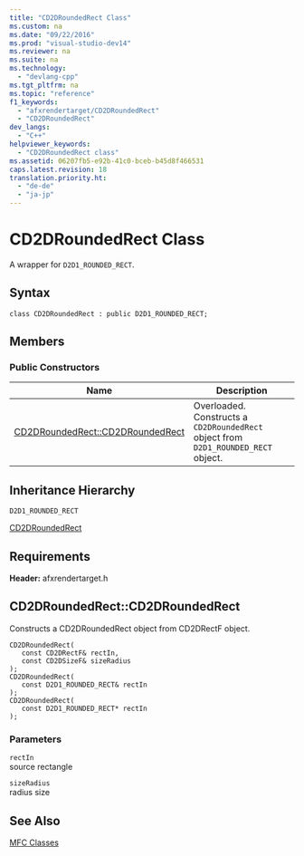 ```yaml
---
title: "CD2DRoundedRect Class"
ms.custom: na
ms.date: "09/22/2016"
ms.prod: "visual-studio-dev14"
ms.reviewer: na
ms.suite: na
ms.technology: 
  - "devlang-cpp"
ms.tgt_pltfrm: na
ms.topic: "reference"
f1_keywords: 
  - "afxrendertarget/CD2DRoundedRect"
  - "CD2DRoundedRect"
dev_langs: 
  - "C++"
helpviewer_keywords: 
  - "CD2DRoundedRect class"
ms.assetid: 06207fb5-e92b-41c0-bceb-b45d8f466531
caps.latest.revision: 18
translation.priority.ht: 
  - "de-de"
  - "ja-jp"
---
```

# CD2DRoundedRect Class
A wrapper for `D2D1_ROUNDED_RECT`.  
  
## Syntax  
  
```  
class CD2DRoundedRect : public D2D1_ROUNDED_RECT;  
```  
  
## Members  
  
### Public Constructors  
  
|Name|Description|  
|----------|-----------------|  
|[CD2DRoundedRect::CD2DRoundedRect](#cd2droundedrect__cd2droundedrect)|Overloaded. Constructs a `CD2DRoundedRect` object from `D2D1_ROUNDED_RECT` object.|  
  
## Inheritance Hierarchy  
 `D2D1_ROUNDED_RECT`  
  
 [CD2DRoundedRect](../VS_csharp/cd2droundedrect-class.md)  
  
## Requirements  
 **Header:** afxrendertarget.h  
  
##  <a name="cd2droundedrect__cd2droundedrect"></a>  CD2DRoundedRect::CD2DRoundedRect  
 Constructs a CD2DRoundedRect object from CD2DRectF object.  
  
```  
CD2DRoundedRect(  
   const CD2DRectF& rectIn,  
   const CD2DSizeF& sizeRadius  
);  
CD2DRoundedRect(  
   const D2D1_ROUNDED_RECT& rectIn  
);  
CD2DRoundedRect(  
   const D2D1_ROUNDED_RECT* rectIn  
);  
```  
  
### Parameters  
 `rectIn`  
 source rectangle  
  
 `sizeRadius`  
 radius size  
  
## See Also  
 [MFC Classes](../VS_csharp/mfc-classes.md)
